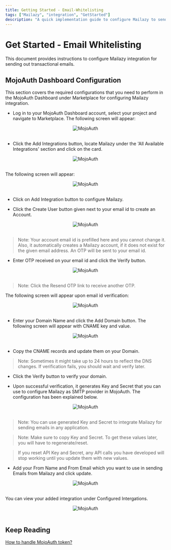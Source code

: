 ```yaml
---
title: Getting Started - Email-Whitelisting
tags: ["Mailazy", "integration", "GetStarted"]
description: "A quick implementation guide to configure Mailazy to send transactional email to your application users."
---
```


# Get Started - Email Whitelisting

This document provides instructions to configure Mailazy integration for sending out transactional emails.

## MojoAuth Dashboard Configuration

This section covers the required configurations that you need to perform in the MojoAuth Dashboard under Marketplace for configuring Mailazy integration.

- Log in to your MojoAuth Dashboard account, select your project and navigate to Marketplace.
  The following screen will appear:

<div style="text-align:center">
  <img src="/images/marketplace.png" alt="MojoAuth" />
</div>
<br/>

- Click the Add Integrations button, locate Mailazy under the 'All Available Integrations' section and click on the card.

<div style="text-align:center">
  <img src="/images/available-integrations.png" alt="MojoAuth" />
</div>
<br/>

The following screen will appear:

<div style="text-align:center">
  <img src="/images/mailazy.png" alt="MojoAuth" />
</div>
<br/>

- Click on Add Integration button to configure Mailazy.

- Click the Create User button given next to your email id to create an Account.

<div style="text-align:center">
  <img src="/images/create-account.png" alt="MojoAuth" />
</div>
<br/>

> Note: Your account email id is prefilled here and you cannot change it. Also, it automatically creates a Mailazy account, if it does not exist for the given email address.
> An OTP will be sent to your email id.

- Enter OTP received on your email id and click the Verify button.

<div style="text-align:center">
  <img src="/images/verify-otp.png" alt="MojoAuth" />
</div>
<br/>

> Note: Click the Resend OTP link to receive another OTP.

The following screen will appear upon email id verification:

<div style="text-align:center">
  <img src="/images/add-domain.png" alt="MojoAuth" />
</div>
<br/>

- Enter your Domain Name and click the Add Domain button. The following screen will appear with CNAME key and value.

<div style="text-align:center">
  <img src="/images/verify-domain.png" alt="MojoAuth" />
</div>
<br/>

- Copy the CNAME records and update them on your Domain.

> Note: Sometimes it might take up to 24 hours to reflect the DNS changes. If verification fails, you should wait and verify later.

- Click the Verify button to verify your domain.

- Upon successful verification, it generates Key and Secret that you can use to configure Mailazy as SMTP provider in MojoAuth. The configuration has been explained below.

<div style="text-align:center">
  <img src="/images/access-keys.png" alt="MojoAuth" />
</div>
<br/>

> Note: You can use generated Key and Secret to integrate Mailazy for sending emails in any application.

> Note: Make sure to copy Key and Secret. To get these values later, you will have to regenerate/reset.

> If you reset API Key and Secret, any API calls you have developed will stop working until you update them with new values.

- Add your From Name and From Email which you want to use in sending Emails from Mailazy and click update.

<div style="text-align:center">
  <img src="/images/mail-name-update.png" alt="MojoAuth" />
</div>
<br/>

You can view your added integration under Configured Intergations.

<div style="text-align:center">
  <img src="/images/configured.png" alt="MojoAuth" />
</div>
<br/>

## Keep Reading

[How to handle MojoAuth token?](/resources/jwt-token/)
